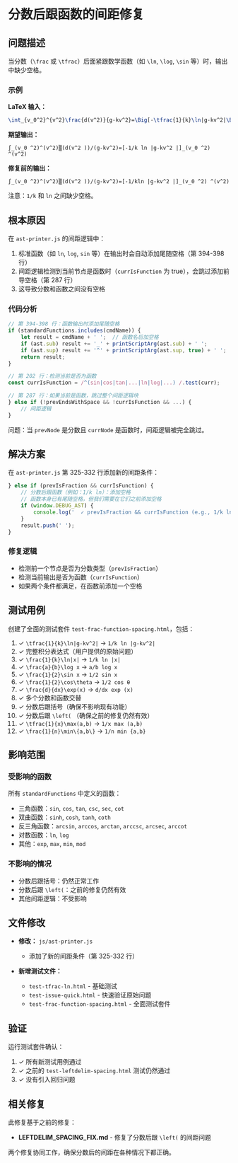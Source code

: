 # 分数后跟函数的间距修复

## 问题描述

当分数（`\frac` 或 `\tfrac`）后面紧跟数学函数（如 `\ln`, `\log`, `\sin` 等）时，输出中缺少空格。

### 示例

**LaTeX 输入：**
```latex
\int_{v_0^2}^{v^2}\frac{d(v^2)}{g-kv^2}=\Big[-\tfrac{1}{k}\ln|g-kv^2|\Big]_{v_0^2}^{v^2}
```

**期望输出：**
```
∫_(v_0 ^2)^(v^2)▒(d(v^2 ))/(g-kv^2)=[-1/k ln |g-kv^2 |]_(v_0 ^2) ^(v^2)
```

**修复前的输出：**
```
∫_(v_0 ^2)^(v^2)▒(d(v^2 ))/(g-kv^2)=[-1/kln |g-kv^2 |]_(v_0 ^2) ^(v^2)
```

注意：`1/k` 和 `ln` 之间缺少空格。

## 根本原因

在 `ast-printer.js` 的间距逻辑中：

1. 标准函数（如 `ln`, `log`, `sin` 等）在输出时会自动添加尾随空格（第 394-398 行）
2. 间距逻辑检测到当前节点是函数时（`currIsFunction` 为 true），会跳过添加前导空格（第 287 行）
3. 这导致分数和函数之间没有空格

### 代码分析

```javascript
// 第 394-398 行：函数输出时添加尾随空格
if (standardFunctions.includes(cmdName)) {
    let result = cmdName + ' ';  // 函数名后加空格
    if (ast.sub) result += '_' + printScriptArg(ast.sub) + ' ';
    if (ast.sup) result += '^' + printScriptArg(ast.sup, true) + ' ';
    return result;
}

// 第 202 行：检测当前是否为函数
const currIsFunction = /^(sin|cos|tan|...|ln|log|...) /.test(curr);

// 第 287 行：如果当前是函数，跳过整个间距逻辑块
} else if (!prevEndsWithSpace && !currIsFunction && ...) {
    // 间距逻辑
}
```

问题：当 `prevNode` 是分数且 `currNode` 是函数时，间距逻辑被完全跳过。

## 解决方案

在 `ast-printer.js` 第 325-332 行添加新的间距条件：

```javascript
} else if (prevIsFraction && currIsFunction) {
    // 分数后跟函数（例如：1/k ln）：添加空格
    // 函数本身已有尾随空格，但我们需要在它们之前添加空格
    if (window.DEBUG_AST) {
        console.log('  ✓ prevIsFraction && currIsFunction (e.g., 1/k ln)');
    }
    result.push(' ');
}
```

### 修复逻辑

- 检测前一个节点是否为分数类型（`prevIsFraction`）
- 检测当前输出是否为函数（`currIsFunction`）
- 如果两个条件都满足，在函数前添加一个空格

## 测试用例

创建了全面的测试套件 `test-frac-function-spacing.html`，包括：

1. ✓ `\tfrac{1}{k}\ln|g-kv^2|` → `1/k ln |g-kv^2|`
2. ✓ 完整积分表达式（用户提供的原始问题）
3. ✓ `\frac{1}{k}\ln|x|` → `1/k ln |x|`
4. ✓ `\frac{a}{b}\log x` → `a/b log x`
5. ✓ `\frac{1}{2}\sin x` → `1/2 sin x`
6. ✓ `\frac{1}{2}\cos\theta` → `1/2 cos θ`
7. ✓ `\frac{d}{dx}\exp(x)` → `d/dx exp (x)`
8. ✓ 多个分数和函数交替
9. ✓ 分数后跟括号（确保不影响现有功能）
10. ✓ 分数后跟 `\left(` （确保之前的修复仍然有效）
11. ✓ `\tfrac{1}{x}\max(a,b)` → `1/x max (a,b)`
12. ✓ `\frac{1}{n}\min\{a,b\}` → `1/n min {a,b}`

## 影响范围

### 受影响的函数
所有 `standardFunctions` 中定义的函数：
- 三角函数：`sin`, `cos`, `tan`, `csc`, `sec`, `cot`
- 双曲函数：`sinh`, `cosh`, `tanh`, `coth`
- 反三角函数：`arcsin`, `arccos`, `arctan`, `arccsc`, `arcsec`, `arccot`
- 对数函数：`ln`, `log`
- 其他：`exp`, `max`, `min`, `mod`

### 不影响的情况
- 分数后跟括号：仍然正常工作
- 分数后跟 `\left(`：之前的修复仍然有效
- 其他间距逻辑：不受影响

## 文件修改

- **修改：** `js/ast-printer.js`
  - 添加了新的间距条件（第 325-332 行）
  
- **新增测试文件：**
  - `test-tfrac-ln.html` - 基础测试
  - `test-issue-quick.html` - 快速验证原始问题
  - `test-frac-function-spacing.html` - 全面测试套件

## 验证

运行测试套件确认：
1. ✓ 所有新测试用例通过
2. ✓ 之前的 `test-leftdelim-spacing.html` 测试仍然通过
3. ✓ 没有引入回归问题

## 相关修复

此修复基于之前的修复：
- **LEFTDELIM_SPACING_FIX.md** - 修复了分数后跟 `\left(` 的间距问题

两个修复协同工作，确保分数后的间距在各种情况下都正确。


